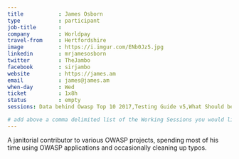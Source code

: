 ```yaml
---
title           : James Osborn
type            : participant
job-title       :
company         : Worldpay
travel-from     : Hertfordshire
image           : https://i.imgur.com/ENb0Jz5.jpg
linkedin        : mrjamesosborn
twitter         : TheJambo
facebook        : sirjambo
website         : https://james.am
email           : james@james.am
when-day        : Wed
ticket          : 1x8h
status          : empty
sessions: Data behind Owasp Top 10 2017,Testing Guide v5,What Should be Added to the Top 10,JIRA Risk Workflow,Writing Security Tests,Bug Bounty Playbook,DoS Playbook,Top 10 2017 - Process Discussion,Top 10 2017 - Call for Data and Weightings Discussion,Writing Security Tests,Threat and Vulnerability Management Playbook,Security Guild vs Security Champions

# add above a comma delimited list of the Working Sessions you would like to attend (use the session's title)
---
```


A janitorial contributor to various OWASP projects, spending most of his time using OWASP applications and occasionally cleaning up typos.
